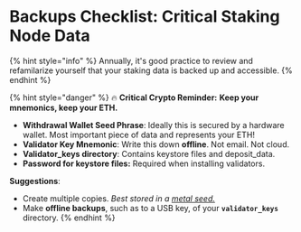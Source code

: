 # Backups Checklist: Critical Staking Node Data

{% hint style="info" %}
Annually, it's good practice to review and refamilarize yourself that your staking data is backed up and accessible.
{% endhint %}

{% hint style="danger" %}
:fire: **Critical Crypto Reminder:** **Keep your mnemonics, keep your ETH.**

* **Withdrawal Wallet Seed Phrase**: Ideally this is secured by a hardware wallet. Most important piece of data and represents your ETH!
* **Validator Key Mnemonic**: Write this down **offline**. Not email. Not cloud.
* **Validator\_keys directory**: Contains keystore files and deposit\_data.
* **Password for keystore files:** Required when installing validators.

**Suggestions**:

* Create multiple copies. _Best stored in a_ [_metal seed._](https://jlopp.github.io/metal-bitcoin-storage-reviews/)
* Make **offline backups**, such as to a USB key, of your **`validator_keys`** directory.
{% endhint %}
